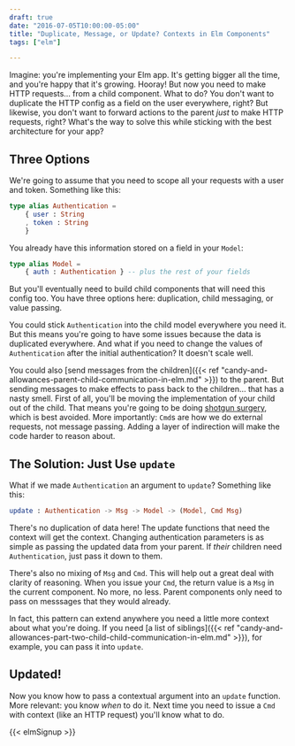```yaml
---
draft: true
date: "2016-07-05T10:00:00-05:00"
title: "Duplicate, Message, or Update? Contexts in Elm Components"
tags: ["elm"]

---
```


Imagine: you're implementing your Elm app. It's getting bigger all the time, and
you're happy that it's growing. Hooray! But now you need to make HTTP
requests&hellip; from a child component. What to do? You don't want to duplicate
the HTTP config as a field on the user everywhere, right? But likewise, you
don't want to forward actions to the parent *just* to make HTTP requests, right?
What's the way to solve this while sticking with the best architecture for your
app?

<!--more-->

## Three Options

We're going to assume that you need to scope all your requests with a user and
token. Something like this:

```elm
type alias Authentication =
    { user : String
    , token : String
    }
```

You already have this information stored on a field in your `Model`:

```elm
type alias Model =
    { auth : Authentication } -- plus the rest of your fields
```

But you'll eventually need to build child components that will need this config
too. You have three options here: duplication, child messaging, or value
passing.

You could stick `Authentication` into the child model everywhere you need it.
But this means you're going to have some issues because the data is duplicated
everywhere. And what if you need to change the values of `Authentication` after the
initial authentication? It doesn't scale well.

You could also [send messages from the children]({{< ref
"candy-and-allowances-parent-child-communication-in-elm.md" >}}) to the parent.
But sending messages to make effects to pass back to the children&hellip; that
has a nasty smell. First of all, you'll be moving the implementation of your
child out of the child. That means you're going to be doing
[shotgun surgery](https://en.wikipedia.org/wiki/Shotgun_surgery), which is best
avoided. More importantly: `Cmd`s are how we do external requests, not message
passing. Adding a layer of indirection will make the code harder to reason
about.

## The Solution: Just Use `update`

What if we made `Authentication` an argument to `update`? Something like this:

```elm
update : Authentication -> Msg -> Model -> (Model, Cmd Msg)
```

There's no duplication of data here! The update functions that need the context
will get the context. Changing authentication parameters is as simple as passing
the updated data from your parent. If *their* children need `Authentication`,
just pass it down to them.

There's also no mixing of `Msg` and `Cmd`. This will help out a great deal with
clarity of reasoning. When you issue your `Cmd`, the return value is a `Msg` in
the current component. No more, no less. Parent components only need to pass on
messsages that they would already.

In fact, this pattern can extend anywhere you need a little more context about
what you're doing. If you need [a list of siblings]({{< ref
"candy-and-allowances-part-two-child-child-communication-in-elm.md" >}}), for
example, you can pass it into `update`.

## Updated!

Now you know how to pass a contextual argument into an `update` function. More
relevant: you know *when* to do it. Next time you need to issue a `Cmd` with
context (like an HTTP request) you'll know what to do.

{{< elmSignup >}}
